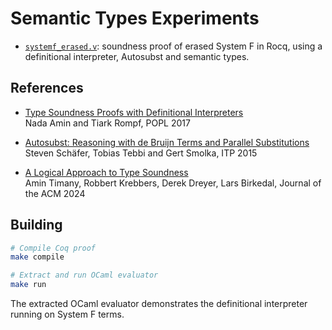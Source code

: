 # Semantic Types Experiments

- [`systemf_erased.v`](systemf_erased.v): soundness proof of erased System F in Rocq, using a definitional interpreter, Autosubst and semantic types.

## References

- [Type Soundness Proofs with Definitional Interpreters](https://doi.org/10.1145/3093333.3009866)  
  Nada Amin and Tiark Rompf, POPL 2017
  
- [Autosubst: Reasoning with de Bruijn Terms and Parallel Substitutions](https://doi.org/10.1007/978-3-319-22102-1_24)  
  Steven Schäfer, Tobias Tebbi and Gert Smolka, ITP 2015
  
- [A Logical Approach to Type Soundness](https://doi.org/10.1145/3676954)  
  Amin Timany, Robbert Krebbers, Derek Dreyer, Lars Birkedal, Journal of the ACM 2024

## Building

```bash
# Compile Coq proof
make compile

# Extract and run OCaml evaluator
make run
```

The extracted OCaml evaluator demonstrates the definitional interpreter running on System F terms.
